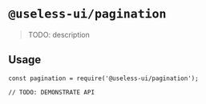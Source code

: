 # `@useless-ui/pagination`

> TODO: description

## Usage

```
const pagination = require('@useless-ui/pagination');

// TODO: DEMONSTRATE API
```
